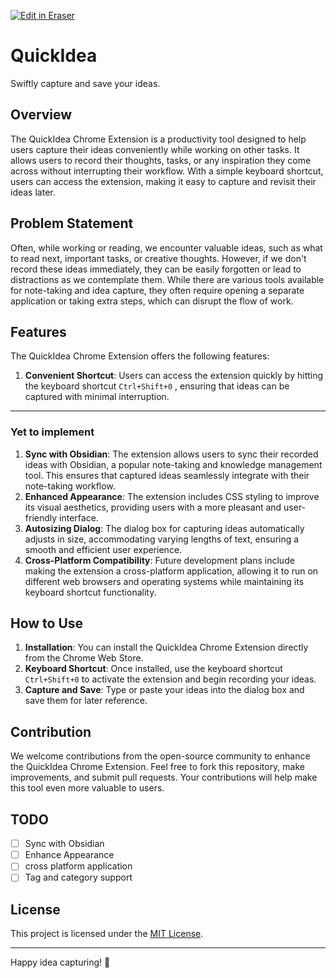 <p><a target="_blank" href="https://app.eraser.io/workspace/QgNHyFHi91uQM5NTU0cS" id="edit-in-eraser-github-link"><img alt="Edit in Eraser" src="https://firebasestorage.googleapis.com/v0/b/second-petal-295822.appspot.com/o/images%2Fgithub%2FOpen%20in%20Eraser.svg?alt=media&amp;token=968381c8-a7e7-472a-8ed6-4a6626da5501"></a></p>

# QuickIdea
Swiftly capture and save your ideas.

## Overview
The QuickIdea Chrome Extension is a productivity tool designed to help users capture their ideas conveniently while working on other tasks. It allows users to record their thoughts, tasks, or any inspiration they come across without interrupting their workflow. With a simple keyboard shortcut, users can access the extension, making it easy to capture and revisit their ideas later.

## Problem Statement
Often, while working or reading, we encounter valuable ideas, such as what to read next, important tasks, or creative thoughts. However, if we don't record these ideas immediately, they can be easily forgotten or lead to distractions as we contemplate them. While there are various tools available for note-taking and idea capture, they often require opening a separate application or taking extra steps, which can disrupt the flow of work.

## Features
The QuickIdea Chrome Extension offers the following features:

1. **Convenient Shortcut**: Users can access the extension quickly by hitting the keyboard shortcut `Ctrl+Shift+0` , ensuring that ideas can be captured with minimal interruption.
---

### Yet to implement
1. **Sync with Obsidian**: The extension allows users to sync their recorded ideas with Obsidian, a popular note-taking and knowledge management tool. This ensures that captured ideas seamlessly integrate with their note-taking workflow.
2. **Enhanced Appearance**: The extension includes CSS styling to improve its visual aesthetics, providing users with a more pleasant and user-friendly interface.
3. **Autosizing Dialog**: The dialog box for capturing ideas automatically adjusts in size, accommodating varying lengths of text, ensuring a smooth and efficient user experience.
4. **Cross-Platform Compatibility**: Future development plans include making the extension a cross-platform application, allowing it to run on different web browsers and operating systems while maintaining its keyboard shortcut functionality.
## How to Use
1. **Installation**: You can install the QuickIdea Chrome Extension directly from the Chrome Web Store.
2. **Keyboard Shortcut**: Once installed, use the keyboard shortcut `Ctrl+Shift+0`  to activate the extension and begin recording your ideas.
3. **Capture and Save**: Type or paste your ideas into the dialog box and save them for later reference.
## Contribution
We welcome contributions from the open-source community to enhance the QuickIdea Chrome Extension. Feel free to fork this repository, make improvements, and submit pull requests. Your contributions will help make this tool even more valuable to users.

## TODO
- [ ] Sync with Obsidian
- [ ] Enhance Appearance
- [ ] cross platform application
- [ ] Tag and category support
## License
This project is licensed under the [﻿MIT License](LICENSE).

---

Happy idea capturing! 🚀



<!--- Eraser file: https://app.eraser.io/workspace/QgNHyFHi91uQM5NTU0cS --->